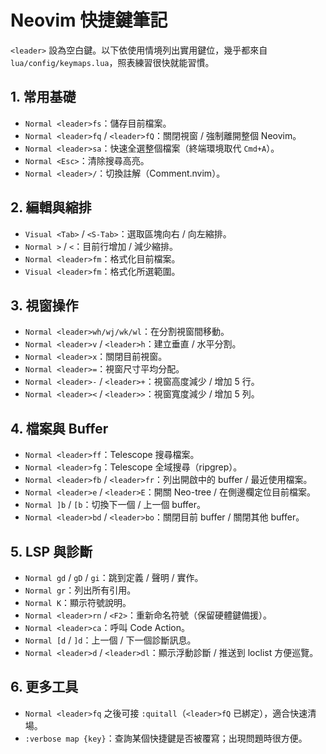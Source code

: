 # Neovim 快捷鍵筆記

`<leader>` 設為空白鍵。以下依使用情境列出實用鍵位，幾乎都來自 `lua/config/keymaps.lua`，照表練習很快就能習慣。

## 1. 常用基礎

- `Normal <leader>fs`：儲存目前檔案。
- `Normal <leader>fq` / `<leader>fQ`：關閉視窗 / 強制離開整個 Neovim。
- `Normal <leader>sa`：快速全選整個檔案（終端環境取代 `Cmd+A`）。
- `Normal <Esc>`：清除搜尋高亮。
- `Normal <leader>/`：切換註解（Comment.nvim）。

## 2. 編輯與縮排

- `Visual <Tab>` / `<S-Tab>`：選取區塊向右 / 向左縮排。
- `Normal >` / `<`：目前行增加 / 減少縮排。
- `Normal <leader>fm`：格式化目前檔案。
- `Visual <leader>fm`：格式化所選範圍。

## 3. 視窗操作

- `Normal <leader>wh/wj/wk/wl`：在分割視窗間移動。
- `Normal <leader>v` / `<leader>h`：建立垂直 / 水平分割。
- `Normal <leader>x`：關閉目前視窗。
- `Normal <leader>=`：視窗尺寸平均分配。
- `Normal <leader>-` / `<leader>+`：視窗高度減少 / 增加 5 行。
- `Normal <leader><` / `<leader>>`：視窗寬度減少 / 增加 5 列。

## 4. 檔案與 Buffer

- `Normal <leader>ff`：Telescope 搜尋檔案。
- `Normal <leader>fg`：Telescope 全域搜尋（ripgrep）。
- `Normal <leader>fb` / `<leader>fr`：列出開啟中的 buffer / 最近使用檔案。
- `Normal <leader>e` / `<leader>E`：開關 Neo-tree / 在側邊欄定位目前檔案。
- `Normal ]b` / `[b`：切換下一個 / 上一個 buffer。
- `Normal <leader>bd` / `<leader>bo`：關閉目前 buffer / 關閉其他 buffer。

## 5. LSP 與診斷

- `Normal gd` / `gD` / `gi`：跳到定義 / 聲明 / 實作。
- `Normal gr`：列出所有引用。
- `Normal K`：顯示符號說明。
- `Normal <leader>rn` / `<F2>`：重新命名符號（保留硬體鍵備援）。
- `Normal <leader>ca`：呼叫 Code Action。
- `Normal [d` / `]d`：上一個 / 下一個診斷訊息。
- `Normal <leader>d` / `<leader>dl`：顯示浮動診斷 / 推送到 loclist 方便巡覽。

## 6. 更多工具

- `Normal <leader>fq` 之後可接 `:quitall`（`<leader>fQ` 已綁定），適合快速清場。
- `:verbose map {key}`：查詢某個快捷鍵是否被覆寫；出現問題時很方便。
